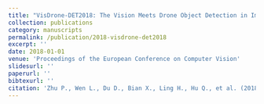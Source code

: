```yaml
---
title: "VisDrone-DET2018: The Vision Meets Drone Object Detection in Image Challenge Results"
collection: publications
category: manuscripts
permalink: /publication/2018-visdrone-det2018
excerpt: ''
date: 2018-01-01
venue: 'Proceedings of the European Conference on Computer Vision'
slidesurl: ''
paperurl: ''
bibtexurl: ''
citation: 'Zhu P., Wen L., Du D., Bian X., Ling H., Hu Q., et al. (2018). "VisDrone-DET2018: The Vision Meets Drone Object Detection in Image Challenge Results." <i>Proceedings of the European Conference on Computer Vision</i>.'
---
```

